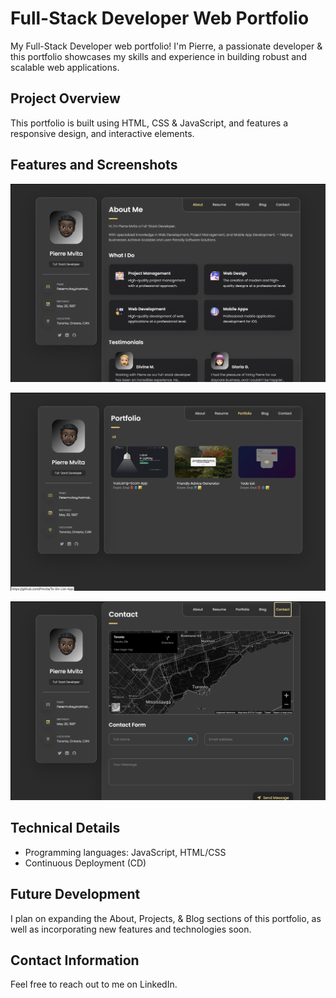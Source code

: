 # Full-Stack Developer Web Portfolio

My Full-Stack Developer web portfolio!
I'm Pierre, a passionate developer & this portfolio showcases my skills and experience in building robust and scalable web applications.

## Project Overview

This portfolio is built using HTML, CSS & JavaScript, and features a responsive design, and interactive elements.

## Features and Screenshots

![Screenshot 1: Home Page](/Screenshots/home.png)

![Screenshot 2: Project Page](/Screenshots/project.png)

![Screenshot 3: Contact Page](/Screenshots/contact.png)

## Technical Details

* Programming languages: JavaScript, HTML/CSS
* Continuous Deployment (CD)

## Future Development

I plan on expanding the About, Projects, & Blog sections of this portfolio, as well as incorporating new features and technologies soon.

## Contact Information

Feel free to reach out to me on LinkedIn.
